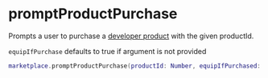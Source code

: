 # promptProductPurchase

Prompts a user to purchase a [developer product](https://create.roblox.com/docs/production/monetization/developer-products) with the given productId.

`equipIfPurchase` defaults to true if argument is not provided

```lua
marketplace.promptProductPurchase(productId: Number, equipIfPurchased: Boolean): void
```
